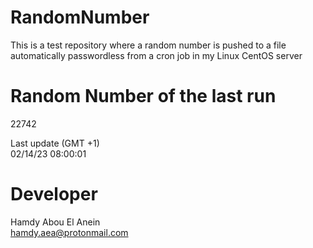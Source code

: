 # RandomNumber    
This is a test repository where a random number is pushed to a file automatically passwordless from a cron job in my Linux CentOS server    
# Random Number of the last run   
22742
      
Last update (GMT +1)    
02/14/23 08:00:01
# Developer    
Hamdy Abou El Anein   
hamdy.aea@protonmail.com

